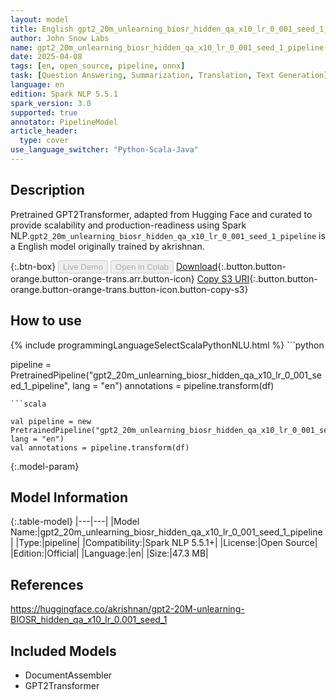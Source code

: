 ```yaml
---
layout: model
title: English gpt2_20m_unlearning_biosr_hidden_qa_x10_lr_0_001_seed_1_pipeline pipeline GPT2Transformer from akrishnan
author: John Snow Labs
name: gpt2_20m_unlearning_biosr_hidden_qa_x10_lr_0_001_seed_1_pipeline
date: 2025-04-08
tags: [en, open_source, pipeline, onnx]
task: [Question Answering, Summarization, Translation, Text Generation]
language: en
edition: Spark NLP 5.5.1
spark_version: 3.0
supported: true
annotator: PipelineModel
article_header:
  type: cover
use_language_switcher: "Python-Scala-Java"
---
```


## Description

Pretrained GPT2Transformer, adapted from Hugging Face and curated to provide scalability and production-readiness using Spark NLP.`gpt2_20m_unlearning_biosr_hidden_qa_x10_lr_0_001_seed_1_pipeline` is a English model originally trained by akrishnan.

{:.btn-box}
<button class="button button-orange" disabled>Live Demo</button>
<button class="button button-orange" disabled>Open in Colab</button>
[Download](https://s3.amazonaws.com/auxdata.johnsnowlabs.com/public/models/gpt2_20m_unlearning_biosr_hidden_qa_x10_lr_0_001_seed_1_pipeline_en_5.5.1_3.0_1744122760220.zip){:.button.button-orange.button-orange-trans.arr.button-icon}
[Copy S3 URI](s3://auxdata.johnsnowlabs.com/public/models/gpt2_20m_unlearning_biosr_hidden_qa_x10_lr_0_001_seed_1_pipeline_en_5.5.1_3.0_1744122760220.zip){:.button.button-orange.button-orange-trans.button-icon.button-copy-s3}

## How to use



<div class="tabs-box" markdown="1">
{% include programmingLanguageSelectScalaPythonNLU.html %}
```python

pipeline = PretrainedPipeline("gpt2_20m_unlearning_biosr_hidden_qa_x10_lr_0_001_seed_1_pipeline", lang = "en")
annotations =  pipeline.transform(df)   

```
```scala

val pipeline = new PretrainedPipeline("gpt2_20m_unlearning_biosr_hidden_qa_x10_lr_0_001_seed_1_pipeline", lang = "en")
val annotations = pipeline.transform(df)

```
</div>

{:.model-param}
## Model Information

{:.table-model}
|---|---|
|Model Name:|gpt2_20m_unlearning_biosr_hidden_qa_x10_lr_0_001_seed_1_pipeline|
|Type:|pipeline|
|Compatibility:|Spark NLP 5.5.1+|
|License:|Open Source|
|Edition:|Official|
|Language:|en|
|Size:|47.3 MB|

## References

https://huggingface.co/akrishnan/gpt2-20M-unlearning-BIOSR_hidden_qa_x10_lr_0.001_seed_1

## Included Models

- DocumentAssembler
- GPT2Transformer